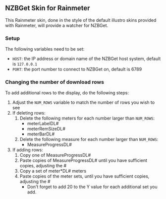 ## NZBGet Skin for Rainmeter ##

This Rainmeter skin, done in the style of the default illustro skins provided with Rainmeter, will provide a watcher for NZBGet.

### Setup ###

The following variables need to be set:

* `HOST`: the IP address or domain name of the NZBGet host system, default is `127.0.0.1`
* `PORT`: the port number to connect to NZBGet on, default is 6789

### Changing the number of download rows ###

To add additional rows to the display, do the following steps:

1. Adjust the `NUM_ROWS` variable to match the number of rows you wish to see
2. If deleting rows:
    1. Delete the following meters for each number larger than `NUM_ROWS`:
        * meterLabelDL#
        * meterRemSizeDL#
        * meterBarDL#
    2. Delete the following measure for each number larger than `NUM_ROWS`:
        * MeasureProgressDL#
3. If adding rows:
    1. Copy one of MeasureProgressDL#
    2. Paste copies of MeasureProgressDL# until you have sufficient copies, adjusting the #
    3. Copy a set of meter*DL# meters
    4. Paste copies of the meter sets, until you have sufficient copies, adjusting the #
        * Don't forget to add 20 to the Y value for each additional set you add.